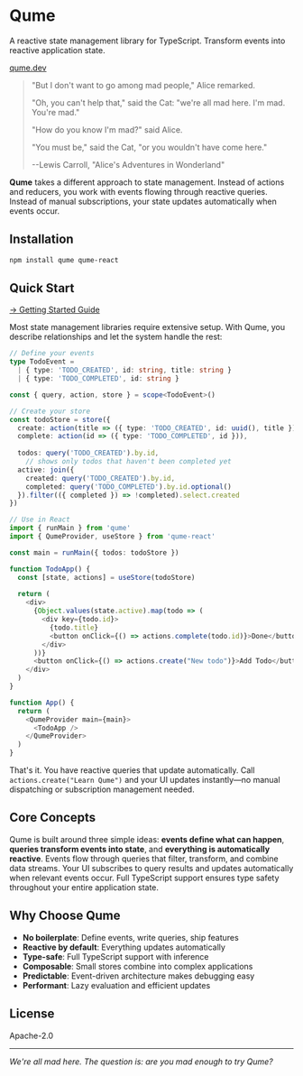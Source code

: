 # Qume

A reactive state management library for TypeScript. Transform events into reactive application state.

[qume.dev](https://qume.dev)

> "But I don't want to go among mad people," Alice remarked.
>
> "Oh, you can't help that," said the Cat: "we're all mad here. I'm mad. You're mad."
>
> "How do you know I'm mad?" said Alice.
>
> "You must be," said the Cat, "or you wouldn't have come here."
>
> --Lewis Carroll, "Alice's Adventures in Wonderland"

**Qume** takes a different approach to state management. Instead of actions and reducers, you work with events flowing through reactive queries. Instead of manual subscriptions, your state updates automatically when events occur.



## Installation

```bash
npm install qume qume-react
```

## Quick Start

[→ Getting Started Guide](https://qume.dev/docs/)

Most state management libraries require extensive setup. With Qume, you describe relationships and let the system handle the rest:

```typescript
// Define your events
type TodoEvent = 
  | { type: 'TODO_CREATED', id: string, title: string }
  | { type: 'TODO_COMPLETED', id: string }

const { query, action, store } = scope<TodoEvent>()

// Create your store
const todoStore = store({
  create: action(title => ({ type: 'TODO_CREATED', id: uuid(), title })),
  complete: action(id => ({ type: 'TODO_COMPLETED', id })),
  
  todos: query('TODO_CREATED').by.id,
    // shows only todos that haven't been completed yet
  active: join({
    created: query('TODO_CREATED').by.id,
    completed: query('TODO_COMPLETED').by.id.optional()
  }).filter(({ completed }) => !completed).select.created
})

// Use in React
import { runMain } from 'qume'
import { QumeProvider, useStore } from 'qume-react'

const main = runMain({ todos: todoStore })

function TodoApp() {
  const [state, actions] = useStore(todoStore)
  
  return (
    <div>
      {Object.values(state.active).map(todo => (
        <div key={todo.id}>
          {todo.title}
          <button onClick={() => actions.complete(todo.id)}>Done</button>
        </div>
      ))}
      <button onClick={() => actions.create("New todo")}>Add Todo</button>
    </div>
  )
}

function App() {
  return (
    <QumeProvider main={main}>
      <TodoApp />
    </QumeProvider>
  )
}
```

That's it. You have reactive queries that update automatically. Call `actions.create("Learn Qume")` and your UI updates instantly—no manual dispatching or subscription management needed.

## Core Concepts

Qume is built around three simple ideas: **events define what can happen**, **queries transform events into state**, and **everything is automatically reactive**. Events flow through queries that filter, transform, and combine data streams. Your UI subscribes to query results and updates automatically when relevant events occur. Full TypeScript support ensures type safety throughout your entire application state.


## Why Choose Qume

- **No boilerplate**: Define events, write queries, ship features
- **Reactive by default**: Everything updates automatically
- **Type-safe**: Full TypeScript support with inference
- **Composable**: Small stores combine into complex applications
- **Predictable**: Event-driven architecture makes debugging easy
- **Performant**: Lazy evaluation and efficient updates


## License

Apache-2.0

---

*We're all mad here. The question is: are you mad enough to try Qume?*
